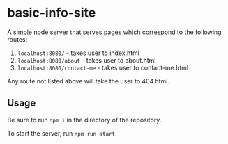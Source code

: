 # basic-info-site

A simple node server that serves pages which correspond to the following routes:

1. `localhost:8080/` - takes user to index.html
2. `localhost:8080/about` - takes user to about.html
3. `localhost:8080/contact-me` - takes user to contact-me.html

Any route not listed above will take the user to 404.html.

## Usage

Be sure to run `npm i` in the directory of the repository. 

To start the server, run `npm run start`.
